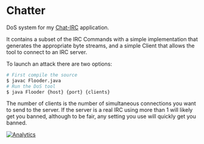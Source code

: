 Chatter
=======

DoS system for my [Chat-IRC](https://github.com/aurbano/Chat-IRC) application.

It contains a subset of the IRC Commands with a simple implementation that generates the appropriate byte streams, and a simple Client that allows the tool to connect to an IRC server.

To launch an attack there are two options:

```bash
# First compile the source
$ javac Flooder.java
# Run the DoS tool
$ java Flooder {host} {port} {clients}
```

The number of clients is the number of simultaneous connections you want to send to the server. If the server is a real IRC using more than 1 will likely get you banned, although to be fair, any setting you use will quickly get you banned.

[![Analytics](https://ga-beacon.appspot.com/UA-3181088-16/chatter/readme)](https://github.com/aurbano)
